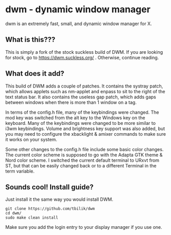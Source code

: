 dwm - dynamic window manager
============================
dwm is an extremely fast, small, and dynamic window manager for X.

What is this???
---------------
This is simply a fork of the stock suckless build of DWM. If you are looking for stock, go to https://dwm.suckless.org/ . Otherwise, continue reading.

What does it add?
----------------
This build of DWM adds a couple of patches. It contains the systray patch, which allows applets such as nm-applet and enpass to sit to the right of the text status bar. It also contains the useless gap patch, which adds gaps between windows when there is more than 1 window on a tag.

In terms of the config.h file, many of the keybindings were changed. The mod key was switched from the alt key to the Windows key on the keyboard. Many of the keybindings were changed to be more similar to i3wm keybindings. Volume and brightness key support was also added, but you may need to configure the xbacklight & amixer commands to make sure it works on your system.

Some other changes to the config.h file include some basic color changes. The current color scheme is supposed to go with the Adapta GTK theme & Nord color scheme. I switched the current default terminal to URxvt from ST, but that can be easily changed back or to a different Terminal in the term variable.

Sounds cool! Install guide?
---------------------------
Just install it the same way you would install DWM.

    git clone https://github.com/tbilik/dwm
    cd dwm/
    sudo make clean install

Make sure you add the login entry to your display manager if you use one.
